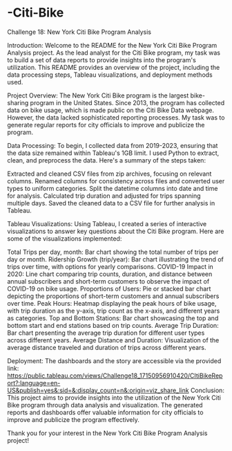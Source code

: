 # -Citi-Bike
Challenge 18: New York Citi Bike Program Analysis

Introduction:
Welcome to the README for the New York Citi Bike Program Analysis project. As the lead analyst for the Citi Bike program, my task was to build a set of data reports to provide insights into the program's utilization. This README provides an overview of the project, including the data processing steps, Tableau visualizations, and deployment methods used.

Project Overview:
The New York Citi Bike program is the largest bike-sharing program in the United States. Since 2013, the program has collected data on bike usage, which is made public on the Citi Bike Data webpage. However, the data lacked sophisticated reporting processes. My task was to generate regular reports for city officials to improve and publicize the program.

Data Processing:
To begin, I collected data from 2019-2023, ensuring that the data size remained within Tableau's 1GB limit. I used Python to extract, clean, and preprocess the data. Here's a summary of the steps taken:

Extracted and cleaned CSV files from zip archives, focusing on relevant columns.
Renamed columns for consistency across files and converted user types to uniform categories.
Split the datetime columns into date and time for analysis.
Calculated trip duration and adjusted for trips spanning multiple days.
Saved the cleaned data to a CSV file for further analysis in Tableau.

Tableau Visualizations:
Using Tableau, I created a series of interactive visualizations to answer key questions about the Citi Bike program. Here are some of the visualizations implemented:

Total Trips per day, month: Bar chart showing the total number of trips per day or month.
Ridership Growth (trip/year): Bar chart illustrating the trend of trips over time, with options for yearly comparisons.
COVID-19 Impact in 2020: Line chart comparing trip counts, duration, and distance between annual subscribers and short-term customers to observe the impact of COVID-19 on bike usage.
Proportions of Users: Pie or stacked bar chart depicting the proportions of short-term customers and annual subscribers over time.
Peak Hours: Heatmap displaying the peak hours of bike usage, with trip duration as the y-axis, trip count as the x-axis, and different years as categories.
Top and Bottom Stations: Bar chart showcasing the top and bottom start and end stations based on trip counts.
Average Trip Duration: Bar chart presenting the average trip duration for different user types across different years.
Average Distance and Duration: Visualization of the average distance traveled and duration of trips across different years.

Deployment:
The dashboards and the story are accessible via the provided link:
https://public.tableau.com/views/Challenge18_17150956910420/CItiBikeReport?:language=en-US&publish=yes&:sid=&:display_count=n&:origin=viz_share_link
Conclusion:
This project aims to provide insights into the utilization of the New York Citi Bike program through data analysis and visualization. The generated reports and dashboards offer valuable information for city officials to improve and publicize the program effectively.

Thank you for your interest in the New York Citi Bike Program Analysis project!